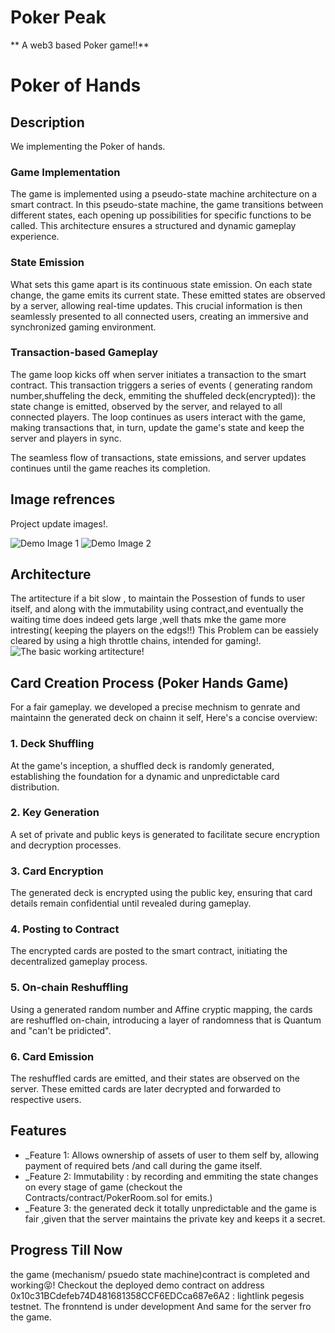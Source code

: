# Poker Peak

** A web3 based Poker game!!**
# Poker of Hands

## Description
We implementing the Poker of hands.
### Game Implementation

The game is implemented using a pseudo-state machine architecture on a smart contract. In this pseudo-state machine, the game transitions between different states, each opening up possibilities for specific functions to be called. This architecture ensures a structured and dynamic gameplay experience.

### State Emission

What sets this game apart is its continuous state emission. On each state change, the game emits its current state. These emitted states are observed by a server, allowing real-time updates. This crucial information is then seamlessly presented to all connected users, creating an immersive and synchronized gaming environment.

### Transaction-based Gameplay

The game loop kicks off when server initiates a transaction to the smart contract. This transaction triggers a series of events ( generating random number,shuffeling the deck, emmiting the shuffeled deck(encrypted)): the state change is emitted, observed by the server, and relayed to all connected players. The loop continues as users interact with the game, making transactions that, in turn, update the game's state and keep the server and players in sync.

The seamless flow of transactions, state emissions, and server updates continues until the game reaches its completion.

## Image refrences

Project update images!.

![Demo Image 1](https://github.com/priyanshu-7938/ENCODE_lightlink/blob/master/icons8-tick-50.png?raw=true)
![Demo Image 2](https://github.com/priyanshu-7938/ENCODE_lightlink/blob/master/image.png?raw=true)

## Architecture

The artitecture if a bit slow , to maintain the Possestion of funds to user itself, and along with the immutability using contract,and eventually the waiting time does indeed gets large ,well thats mke the game more intresting( keeping the players on the edgs!!)
This Problem can be eassiely cleared by using a high throttle chains, intended for gaming!.
![The basic working artitecture!](https://github.com/priyanshu-7938/ENCODE_lightlink/blob/master/WhatsApp%20Image%202024-01-20%20at%2013.28.36_4c138b1a.jpg?raw=true)

## Card Creation Process (Poker Hands Game)

For a fair gameplay. we developed a precise mechnism to genrate and maintainn the generated deck on chainn it self, Here's a concise overview:

### 1. Deck Shuffling

At the game's inception, a shuffled deck is randomly generated, establishing the foundation for a dynamic and unpredictable card distribution.

### 2. Key Generation

A set of private and public keys is generated to facilitate secure encryption and decryption processes.

### 3. Card Encryption

The generated deck is encrypted using the public key, ensuring that card details remain confidential until revealed during gameplay.

### 4. Posting to Contract

The encrypted cards are posted to the smart contract, initiating the decentralized gameplay process.

### 5. On-chain Reshuffling

Using a generated random number and Affine cryptic mapping, the cards are reshuffled on-chain, introducing a layer of randomness that is Quantum and "can't be pridicted".

### 6. Card Emission

The reshuffled cards are emitted, and their states are observed on the server. These emitted cards are later decrypted and forwarded to respective users.



## Features

- _Feature 1: Allows ownership of assets of user to them self by, allowing payment of required bets /and call during the game itself.
- _Feature 2: Immutability : by recording and emmiting the state changes on every stage of game (checkout the Contracts/contract/PokerRoom.sol for emits.)
- _Feature 3: the generated deck it totally unpredictable and the game is fair ,given that the server maintains the private key and keeps it a secret.

## Progress Till Now
  the game (mechanism/ psuedo state machine)contract is completed and working😝! Checkout the deployed demo contract on address 0x10c31BCdefeb74D481681358CCF6EDCca687e6A2 : lightlink pegesis testnet.
  The fronntend is under development
  And same for the server fro the game.

